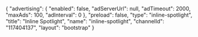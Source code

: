 {
    "advertising": {
        "enabled": false,
        "adServerUrl": null,
        "adTimeout": 2000,
        "maxAds": 100,
        "adInterval": 0
    },
    "preload": false,
    "type": "inline-spotlight",
    "title": "Inline Spotlight",
    "name": "inline-spotlight",
    "channelId": "117404137",
    "layout": "bootstrap"
}